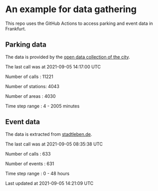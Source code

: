 # An example for data gathering

This repo uses the GitHub Actions to access parking and event data in Frankfurt.

## Parking data
The data is provided by the [open data collection of the city](https://www.offenedaten.frankfurt.de/).

The last call was at 2021-09-05 14:17:00 UTC

Number of calls   : 11221

Number of stations:  4043

Number of areas   :  4030

Time step range   :     4 -  2005 minutes


## Event data
The data is extracted from [stadtleben.de](https://stadtleben.de/frankfurt/).

The last call was at 2021-09-05 08:35:38 UTC

Number of calls   : 633

Number of events  : 631

Time step range   :   0 -  48 hours


Last updated at 2021-09-05 14:21:09 UTC
